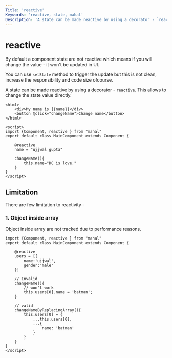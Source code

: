 ```yaml
---
Title: 'reactive'
Keywords: 'reactive, state, mahal'
Description: 'A state can be made reactive by using a decorator - `reactive`. This allows to change the state value directly.'
---
```


# reactive

By default a component state are not reactive which means if you will change the value - it won't be updated in UI.

You can use `setState` method to trigger the update but this is not clean, increase the responsibility and code size ofcourse.

A state can be made reactive by using a decorator - `reactive`. This allows to change the state value directly.

```
<html>
    <div>My name is {{name}}</div>
    <button @click="changeName">Change name</button>
</html>

<script>
import {Component, reactive } from "mahal"
export default class MainComponent extends Component {

    @reactive
    name = "ujjwal gupta"

    changeName(){
        this.name="DC is love."
    }
}
</script>
```

## Limitation

There are few limitation to reactivity - 

### 1. Object inside array

Object inside array are not tracked due to performance reasons.

```
import {Component, reactive } from "mahal"
export default class MainComponent extends Component {

    @reactive
    users = [{
        name:'ujjwal',
        gender:'male'
    }]

    // Invalid
    changeName(){
        // won't work
        this.users[0].name = 'batman'; 
    }

    // valid
    changeNameByReplacingArray(){
        this.users[0] = {
            ...this.users[0],
            ...{
                name: 'batman'
            }
        }
    }
}
</script>
```